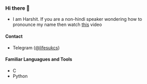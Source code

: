 ### Hi there 👋

<!--
**Kareshi0/Kareshi0** is a ✨ _special_ ✨ repository because its `README.md` (this file) appears on your GitHub profile.

Here are some ideas to get you started:

- 🔭 I’m currently working on ...
- 🌱 I’m currently learning ...
- 👯 I’m looking to collaborate on ...
- 🤔 I’m looking for help with ...
- 💬 Ask me about ...
- 📫 How to reach me: ...
- 😄 Pronouns: ...
- ⚡ Fun fact: ...
-->
- I am Harshit. If you are a non-hindi speaker wondering how to pronounce my name then watch [this](https://youtu.be/iMAFfiIljQA) video



#### Contact

- Telegram ([@lifesukcs](https://t.me/lifesukcs))

#### Familiar Languagues and Tools
- C
- Python
